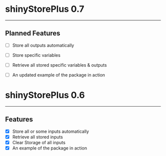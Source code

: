 # shinyStorePlus 0.7
--------------------------------------------------------------------------
## Planned Features

- [ ] Store all outputs automatically 
- [ ] Store specific variables
- [ ] Retrieve all stored specific variables & outputs
- [ ] An updated example of the package in action


# shinyStorePlus 0.6
----------------------------------------------------------------------------
## Features

- [x] Store all or some inputs automatically 
- [x] Retrieve all stored inputs
- [x] Clear Storage of all inputs
- [x] An example of the package in action
